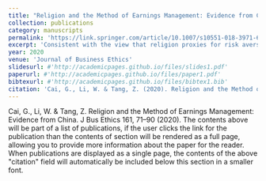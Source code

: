 ```yaml
---
title: "Religion and the Method of Earnings Management: Evidence from China"
collection: publications
category: manuscripts
permalink: 'https://link.springer.com/article/10.1007/s10551-018-3971-6'
excerpt: 'Consistent with the view that religion proxies for risk aversion, we find in a sample of Chinese firms that the positive (negative) association between religiosity and real (accrual) earnings management is stronger for firms with lower litigation risk and for those audited by less reputable auditors.'
year: 2020
venue: 'Journal of Business Ethics'
slidesurl: #'http://academicpages.github.io/files/slides1.pdf'
paperurl: #'http://academicpages.github.io/files/paper1.pdf'
bibtexurl: #'http://academicpages.github.io/files/bibtex1.bib'
citation: 'Cai, G., Li, W. & Tang, Z. (2020). Religion and the Method of Earnings Management: Evidence from China. <i>Journal of Business Ethics</i>, 161(1), 71-90.'
---
```

Cai, G., Li, W. & Tang, Z. Religion and the Method of Earnings Management: Evidence from China. J Bus Ethics 161, 71–90 (2020). 
The contents above will be part of a list of publications, if the user clicks the link for the publication than the contents of section will be rendered as a full page, allowing you to provide more information about the paper for the reader. When publications are displayed as a single page, the contents of the above "citation" field will automatically be included below this section in a smaller font.
